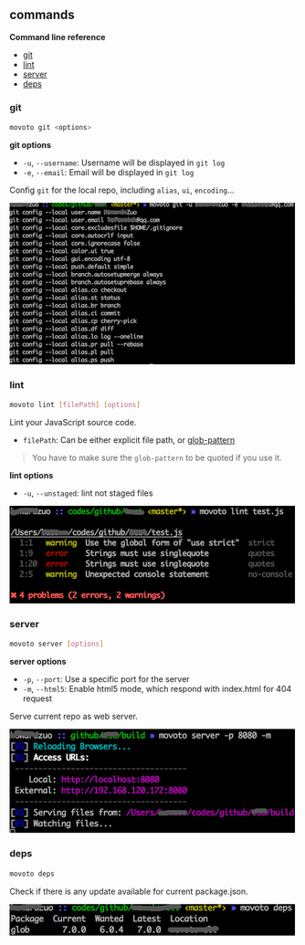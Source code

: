 ## commands ##

**Command line reference**

* [git](#git)
* [lint](#lint)
* [server](#server)
* [deps](#deps)


### git ###

```bash
movoto git <options>
```

**git options**

* `-u`, `--username`: Username will be displayed in `git log`
* `-e`, `--email`: Email will be displayed in `git log`

Config `git` for the local repo, including `alias`, `ui`, `encoding`...

![](./img/git.png)

### lint ###

```bash
movoto lint [filePath] [options]
```

Lint your JavaScript source code.

* `filePath`: Can be either explicit file path, or [glob-pattern](https://github.com/isaacs/node-glob#glob-primer)

>You have to make sure the `glob-pattern` to be quoted if you use it.

**lint options**

* `-u`, `--unstaged`: lint not staged files

![](./img/lint.png)

### server ###

```bash
movoto server [options]
```

**server options**

* `-p`, `--port`: Use a specific port for the server
* `-m`, `--html5`: Enable html5 mode, which respond with index.html for 404 request

Serve current repo as web server.

![](./img/server.png)

### deps ###

```bash
movoto deps
```

Check if there is any update available for current package.json.

![](./img/deps.png)
